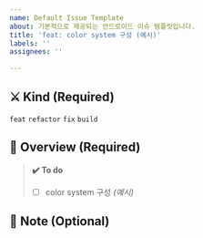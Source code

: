 ```yaml
---
name: Default Issue Template
about: 기본적으로 제공되는 안드로이드 이슈 템플릿입니다.
title: 'feat: color system 구성 (예시)'
labels: ''
assignees: ''

---
```


## ⚔️ Kind (Required)    <!-- 이슈 종류를 선택해주세요 -->
`feat`
`refactor`
`fix`
`build`


## 📜 Overview (Required)    <!-- 이슈에 대해 간략하게 설명해주세요 -->


> **✔️ To do**    <!-- 진행할 작업에 대해 적어주세요 -->
> - [ ] color system 구성 _(예시)_


## 📍 Note (Optional) <!-- 특이사항을 적어주세요 -->